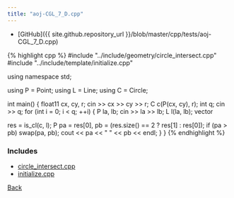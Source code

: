```yaml
---
title: "aoj-CGL_7_D.cpp"
---
```


- [GitHub]({{ site.github.repository_url }}/blob/master/cpp/tests/aoj-CGL_7_D.cpp)

{% highlight cpp %}
#include "../include/geometry/circle_intersect.cpp"
#include "../include/template/initialize.cpp"

using namespace std;

using P = Point<float11>;
using L = Line<float11>;
using C = Circle<float11>;

int main() {
  float11 cx, cy, r;
  cin >> cx >> cy >> r;
  C c(P(cx, cy), r);
  int q;
  cin >> q;
  for (int i = 0; i < q; ++i) {
    P la, lb;
    cin >> la >> lb;
    L l(la, lb);
    vector<P> res = is_cl(c, l);
    P pa = res[0], pb = (res.size() == 2 ? res[1] : res[0]);
    if (pa > pb) swap(pa, pb);
    cout << pa << " " << pb << endl;
  }
}
{% endhighlight %}

### Includes

- [circle_intersect.cpp](../include/geometry/circle_intersect)
- [initialize.cpp](../include/template/initialize)

[Back](..)
